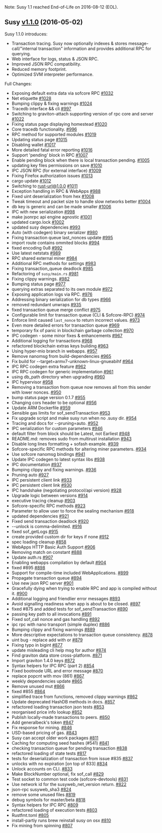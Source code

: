 Note: Susy 1.1 reached End-of-Life on 2016-08-12 (EOL).

## Susy [v1.1.0](https://octonion.institute/susytech/susy/releases/tag/v1.1.0) (2016-05-02)

Susy 1.1.0 introduces:

- Transaction tracing. Susy now optionally indexes & stores message-call/"internal transaction" information and provides additional RPC for querying.
- Web interface for logs, status & JSON RPC.
- Improved JSON RPC compatibility.
- Reduced memory footprint.
- Optimized SVM interpreter performance.

Full Changes:

- Exposing default extra data via sofcore RPC [#1032](https://octonion.institute/susytech/susy/pull/1032)
- Net etiquette [#1028](https://octonion.institute/susytech/susy/pull/1028)
- Bumping clippy & fixing warnings [#1024](https://octonion.institute/susytech/susy/pull/1024)
- Tracedb interface && cli [#997](https://octonion.institute/susytech/susy/pull/997)
- Switching to graviton-attach supporting version of rpc core and server [#1022](https://octonion.institute/susytech/susy/pull/1022)
- Fixing status page displaying homestead  [#1020](https://octonion.institute/susytech/susy/pull/1020)
- Core tracedb functionality. [#996](https://octonion.institute/susytech/susy/pull/996)
- RPC method for supported modules [#1019](https://octonion.institute/susytech/susy/pull/1019)
- Updating status page [#1015](https://octonion.institute/susytech/susy/pull/1015)
- Disabling wallet [#1017](https://octonion.institute/susytech/susy/pull/1017)
- More detailed fatal error reporting [#1016](https://octonion.institute/susytech/susy/pull/1016)
- Support 'pending' block in RPC [#1007](https://octonion.institute/susytech/susy/pull/1007)
- Enable pending block when there is local transaction pending. [#1005](https://octonion.institute/susytech/susy/pull/1005)
- updating key files permissions on save [#1010](https://octonion.institute/susytech/susy/pull/1010)
- IPC JSON RPC (for external interface) [#1009](https://octonion.institute/susytech/susy/pull/1009)
- Fixing Firefox authorization issues [#1013](https://octonion.institute/susytech/susy/pull/1013)
- cargo update [#1012](https://octonion.institute/susytech/susy/pull/1012)
- Switching to rust-url@1.0.0 [#1011](https://octonion.institute/susytech/susy/pull/1011)
- Exception handling in RPC & WebApps [#988](https://octonion.institute/susytech/susy/pull/988)
- Fixed uint deserialization from hex [#1008](https://octonion.institute/susytech/susy/pull/1008)
- Tweak timeout and packet size to handle slow networks better [#1004](https://octonion.institute/susytech/susy/pull/1004)
- db key is generic and can be made smaller [#1006](https://octonion.institute/susytech/susy/pull/1006)
- IPC with new serialization [#998](https://octonion.institute/susytech/susy/pull/998)
- make jsonrpc api engine agnostic [#1001](https://octonion.institute/susytech/susy/pull/1001)
- updated cargo.lock [#1002](https://octonion.institute/susytech/susy/pull/1002)
- updated susy dependencies [#993](https://octonion.institute/susytech/susy/pull/993)
- Auto (with codegen) binary serializer  [#980](https://octonion.institute/susytech/susy/pull/980)
- Fixing transaction queue last_nonces update [#995](https://octonion.institute/susytech/susy/pull/995)
- import route contains ommited blocks [#994](https://octonion.institute/susytech/susy/pull/994)
- fixed encoding 0u8 [#992](https://octonion.institute/susytech/susy/pull/992)
- Use latest netstats [#989](https://octonion.institute/susytech/susy/pull/989)
- RPC shared external miner [#984](https://octonion.institute/susytech/susy/pull/984)
- Additional RPC methods for settings [#983](https://octonion.institute/susytech/susy/pull/983)
- Fixing transaction_queue deadlock [#985](https://octonion.institute/susytech/susy/pull/985)
- Refactoring of `susy/main.rs` [#981](https://octonion.institute/susytech/susy/pull/981)
- Fixing clippy warnings. [#982](https://octonion.institute/susytech/susy/pull/982)
- Bumping status page [#977](https://octonion.institute/susytech/susy/pull/977)
- querying extras separated to its own module [#972](https://octonion.institute/susytech/susy/pull/972)
- Exposing application logs via RPC. [#976](https://octonion.institute/susytech/susy/pull/976)
- Addressing binary serialization for db types [#966](https://octonion.institute/susytech/susy/pull/966)
- removed redundant unwraps [#935](https://octonion.institute/susytech/susy/pull/935)
- fixed transaction queue merge conflict [#975](https://octonion.institute/susytech/susy/pull/975)
- Configurable limit for transaction queue (CLI & Sofcore-RPC) [#974](https://octonion.institute/susytech/susy/pull/974)
- Enforce limit caused `last_nonce` to return incorrect values. [#973](https://octonion.institute/susytech/susy/pull/973)
- Even more detailed errors for transaction queue [#969](https://octonion.institute/susytech/susy/pull/969)
- temporary fix of panic in blockchain garbage collection [#970](https://octonion.institute/susytech/susy/pull/970)
- IPC codegen - some minor fixes & enhancements [#967](https://octonion.institute/susytech/susy/pull/967)
- Additional logging for transactions [#968](https://octonion.institute/susytech/susy/pull/968)
- refactored blockchain extras keys building [#963](https://octonion.institute/susytech/susy/pull/963)
- Using hyper-mio branch in webapps. [#957](https://octonion.institute/susytech/susy/pull/957)
- Remove nanomsg from build-dependencies [#965](https://octonion.institute/susytech/susy/pull/965)
- Fix build for --target=armv7-unknown-linux-gnueabihf [#964](https://octonion.institute/susytech/susy/pull/964)
- IPC RPC codegen extra feature [#962](https://octonion.institute/susytech/susy/pull/962)
- IPC RPC codegen for generic implementation [#961](https://octonion.institute/susytech/susy/pull/961)
- using db_path directory when upgrading [#960](https://octonion.institute/susytech/susy/pull/960)
- IPC hypervisor [#958](https://octonion.institute/susytech/susy/pull/958)
- Removing a transaction from queue now removes all from this sender with lower nonces. [#950](https://octonion.institute/susytech/susy/pull/950)
- bump status page version 0.1.7 [#955](https://octonion.institute/susytech/susy/pull/955)
- Changing cors header to be optional [#956](https://octonion.institute/susytech/susy/pull/956)
- Update ARM Dockerfile [#959](https://octonion.institute/susytech/susy/pull/959)
- Sensible gas limits for sof_sendTransaction [#953](https://octonion.institute/susytech/susy/pull/953)
- Fix upgrade script and make susy run when no .susy dir. [#954](https://octonion.institute/susytech/susy/pull/954)
- Tracing and docs for --pruning=auto. [#952](https://octonion.institute/susytech/susy/pull/952)
- IPC serialization for custom parameters [#946](https://octonion.institute/susytech/susy/pull/946)
- default filter from block should be Latest, not Earliest [#948](https://octonion.institute/susytech/susy/pull/948)
- README.md: removes sudo from multirust installation [#943](https://octonion.institute/susytech/susy/pull/943)
- Disable long lines formatting + sofash example. [#939](https://octonion.institute/susytech/susy/pull/939)
- Sofcore-specific RPC methods for altering miner parameters. [#934](https://octonion.institute/susytech/susy/pull/934)
- Use sofcore nanomsg bindings [#941](https://octonion.institute/susytech/susy/pull/941)
- Update IPC codegen to latest syntax libs [#938](https://octonion.institute/susytech/susy/pull/938)
- IPC documentation [#937](https://octonion.institute/susytech/susy/pull/937)
- Bumping clippy and fixing warnings. [#936](https://octonion.institute/susytech/susy/pull/936)
- Pruning auto [#927](https://octonion.institute/susytech/susy/pull/927)
- IPC persistent client link [#933](https://octonion.institute/susytech/susy/pull/933)
- IPC persistent client link [#930](https://octonion.institute/susytech/susy/pull/930)
- IPC handshake (negotiating protocol/api version) [#928](https://octonion.institute/susytech/susy/pull/928)
- Upgrade logic between versions [#914](https://octonion.institute/susytech/susy/pull/914)
- executive tracing cleanup [#903](https://octonion.institute/susytech/susy/pull/903)
- Sofcore-specific RPC methods [#923](https://octonion.institute/susytech/susy/pull/923)
- Parameter to allow user to force the sealing mechanism [#918](https://octonion.institute/susytech/susy/pull/918)
- updated dependencies [#921](https://octonion.institute/susytech/susy/pull/921)
- Fixed send transaction deadlock [#920](https://octonion.institute/susytech/susy/pull/920)
- --unlock is comma-delimited. [#916](https://octonion.institute/susytech/susy/pull/916)
- fixed sof_getLogs [#915](https://octonion.institute/susytech/susy/pull/915)
- create provided custom dir for keys if none [#912](https://octonion.institute/susytech/susy/pull/912)
- spec loading cleanup [#858](https://octonion.institute/susytech/susy/pull/858)
- WebApps HTTP Basic Auth Support [#906](https://octonion.institute/susytech/susy/pull/906)
- Removing match on constant [#888](https://octonion.institute/susytech/susy/pull/888)
- Update auth.rs [#907](https://octonion.institute/susytech/susy/pull/907)
- Enabling webapps compilation by default [#904](https://octonion.institute/susytech/susy/pull/904)
- fixed #895 [#898](https://octonion.institute/susytech/susy/pull/898)
- Support for compile-time included WebApplications. [#899](https://octonion.institute/susytech/susy/pull/899)
- Propagate transaction queue [#894](https://octonion.institute/susytech/susy/pull/894)
- Use new json RPC server [#901](https://octonion.institute/susytech/susy/pull/901)
- Gracefully dying when trying to enable RPC and app is compiled without it. [#900](https://octonion.institute/susytech/susy/pull/900)
- Additional logging and friendlier error messages [#893](https://octonion.institute/susytech/susy/pull/893)
- Avoid signalling readiness when app is about to be closed. [#897](https://octonion.institute/susytech/susy/pull/897)
- fixed #875 and added tests for sof_sendTransaction [#890](https://octonion.institute/susytech/susy/pull/890)
- passing key path to all invocations [#891](https://octonion.institute/susytech/susy/pull/891)
- Fixed sof_call nonce and gas handling [#892](https://octonion.institute/susytech/susy/pull/892)
- ipc rpc with nano transport (simple duplex) [#886](https://octonion.institute/susytech/susy/pull/886)
- Bumping clippy and fixing warnings [#889](https://octonion.institute/susytech/susy/pull/889)
- More descriptive expectations to transaction queue consistency. [#878](https://octonion.institute/susytech/susy/pull/878)
- uint bug - replace add with or [#879](https://octonion.institute/susytech/susy/pull/879)
- Fixing typo in bigint [#877](https://octonion.institute/susytech/susy/pull/877)
- update misleading cli help msg for author [#874](https://octonion.institute/susytech/susy/pull/874)
- Find graviton data store cross-platform. [#871](https://octonion.institute/susytech/susy/pull/871)
- Import graviton 1.4.0 keys [#872](https://octonion.institute/susytech/susy/pull/872)
- Syntax helpers for IPC RPC (part 2) [#854](https://octonion.institute/susytech/susy/pull/854)
- Fixed bootnode URL and error message [#870](https://octonion.institute/susytech/susy/pull/870)
- replace popcnt with mov (861) [#867](https://octonion.institute/susytech/susy/pull/867)
- weekly dependencies update [#865](https://octonion.institute/susytech/susy/pull/865)
- Remove unused mut [#866](https://octonion.institute/susytech/susy/pull/866)
- fixed #855 [#864](https://octonion.institute/susytech/susy/pull/864)
- simplified trace from functions, removed clippy warnings [#862](https://octonion.institute/susytech/susy/pull/862)
- Update deprecated HashDB methods in docs. [#857](https://octonion.institute/susytech/susy/pull/857)
- refactored loading transaction json tests [#853](https://octonion.institute/susytech/susy/pull/853)
- reorganised price info lookup [#852](https://octonion.institute/susytech/susy/pull/852)
- Publish locally-made transactions to peers. [#850](https://octonion.institute/susytech/susy/pull/850)
- Add generalbeck's token [#847](https://octonion.institute/susytech/susy/pull/847)
- Fix response for mining. [#846](https://octonion.institute/susytech/susy/pull/846)
- USD-based pricing of gas. [#843](https://octonion.institute/susytech/susy/pull/843)
- Susy can accept older work packages [#811](https://octonion.institute/susytech/susy/pull/811)
- Caching for computing seed hashes (#541) [#841](https://octonion.institute/susytech/susy/pull/841)
- checking transaction queue for pending transaction [#838](https://octonion.institute/susytech/susy/pull/838)
- refactored loading of state tests [#817](https://octonion.institute/susytech/susy/pull/817)
- tests for deserialization of transaction from issue #835 [#837](https://octonion.institute/susytech/susy/pull/837)
- unlocks with no expiration [on top of 833] [#834](https://octonion.institute/susytech/susy/pull/834)
- Unlock accounts on CLI. [#833](https://octonion.institute/susytech/susy/pull/833)
- Make BlockNumber optional, fix sof_call [#829](https://octonion.institute/susytech/susy/pull/829)
- Test socket to common test code (sofcore-devtools) [#831](https://octonion.institute/susytech/susy/pull/831)
- Use network id for the susyweb_net_version return. [#822](https://octonion.institute/susytech/susy/pull/822)
- json-rpc susyweb_sha3 [#824](https://octonion.institute/susytech/susy/pull/824)
- remove some unused files [#819](https://octonion.institute/susytech/susy/pull/819)
- debug symbols for master/beta [#818](https://octonion.institute/susytech/susy/pull/818)
- Syntax helpers for IPC RPC [#809](https://octonion.institute/susytech/susy/pull/809)
- refactored loading of execution tests [#803](https://octonion.institute/susytech/susy/pull/803)
- Rustfmt.toml [#805](https://octonion.institute/susytech/susy/pull/805)
- install-partiy runs brew reinstall susy on osx [#810](https://octonion.institute/susytech/susy/pull/810)
- Fix mining from spinning [#807](https://octonion.institute/susytech/susy/pull/807)
